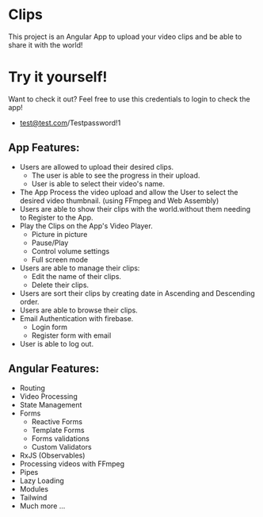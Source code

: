 # Clips

This project is an Angular App to upload your video clips and be able to share it with the world!

# Try it yourself!
Want to check it out? Feel free to use this credentials to login to check the app!
- test@test.com/Testpassword!1

## App Features:
- Users are allowed to upload their desired clips.
    - The user is able to see the progress in their upload.
    - User is able to select their video's name.
- The App Process the video upload and allow the User to select the desired video thumbnail. (using FFmpeg and Web Assembly)
- Users are able to show their clips with the world.without them needing to Register to the App.
- Play the Clips on the App's Video Player.
    - Picture in picture
    - Pause/Play 
    - Control volume settings
    - Full screen mode
- Users are able to manage their clips: 
   - Edit the name of their clips.
   - Delete their clips. 
- Users are sort their clips by creating date in Ascending and Descending order.
- Users are able to browse their clips.
- Email Authentication with firebase.
    - Login form
    - Register form with email
- User is able to log out.



## Angular Features: 
- Routing
- Video Processing
- State Management
- Forms
    - Reactive Forms
    - Template Forms
    - Forms validations
    - Custom Validators
- RxJS (Observables)
- Processing videos with FFmpeg
- Pipes
- Lazy Loading
- Modules
- Tailwind
- Much more ...